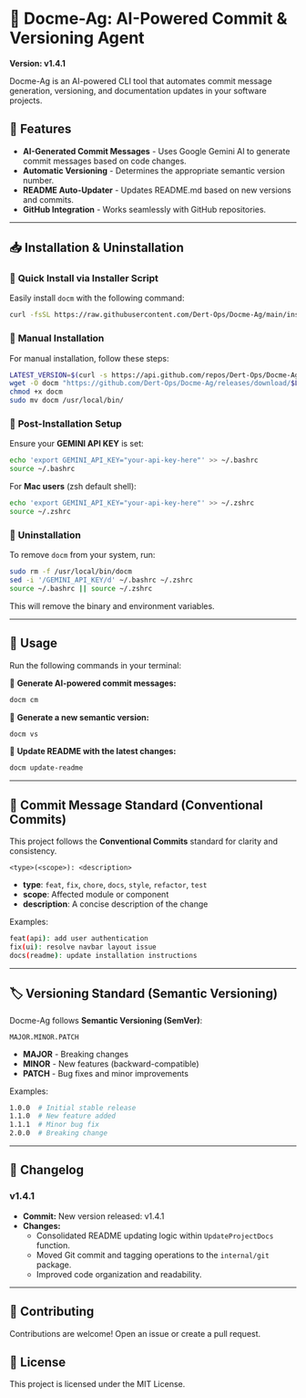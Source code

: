 # 🚀 Docme-Ag: AI-Powered Commit & Versioning Agent  

**Version: v1.4.1**

Docme-Ag is an AI-powered CLI tool that automates commit message generation, versioning, and documentation updates in your software projects.

## 🎯 Features
- **AI-Generated Commit Messages** - Uses Google Gemini AI to generate commit messages based on code changes.
- **Automatic Versioning** - Determines the appropriate semantic version number.
- **README Auto-Updater** - Updates README.md based on new versions and commits.
- **GitHub Integration** - Works seamlessly with GitHub repositories.

---

## 📥 Installation & Uninstallation

### 🔹 **Quick Install via Installer Script**  
Easily install `docm` with the following command:
```sh
curl -fsSL https://raw.githubusercontent.com/Dert-Ops/Docme-Ag/main/installer.sh | bash
```

### 🔹 **Manual Installation**  
For manual installation, follow these steps:
```sh
LATEST_VERSION=$(curl -s https://api.github.com/repos/Dert-Ops/Docme-Ag/releases/latest | grep '"tag_name":' | sed -E 's/.*"([^"]+)".*/\1/')
wget -O docm "https://github.com/Dert-Ops/Docme-Ag/releases/download/$LATEST_VERSION/docm-linux-amd64"
chmod +x docm
sudo mv docm /usr/local/bin/
```

### 🔹 **Post-Installation Setup**  
Ensure your **GEMINI API KEY** is set:
```sh
echo 'export GEMINI_API_KEY="your-api-key-here"' >> ~/.bashrc
source ~/.bashrc
```
For **Mac users** (zsh default shell):
```sh
echo 'export GEMINI_API_KEY="your-api-key-here"' >> ~/.zshrc
source ~/.zshrc
```

### 🔹 **Uninstallation**  
To remove `docm` from your system, run:
```sh
sudo rm -f /usr/local/bin/docm
sed -i '/GEMINI_API_KEY/d' ~/.bashrc ~/.zshrc
source ~/.bashrc || source ~/.zshrc
```
This will remove the binary and environment variables.

---

## 🚀 Usage  

Run the following commands in your terminal:  

🔹 **Generate AI-powered commit messages:**  
```sh
docm cm
```

🔹 **Generate a new semantic version:**  
```sh
docm vs
```

🔹 **Update README with the latest changes:**  
```sh
docm update-readme
```

---

## 📝 Commit Message Standard (Conventional Commits)  
This project follows the **Conventional Commits** standard for clarity and consistency.  

```
<type>(<scope>): <description>
```

- **type**: `feat`, `fix`, `chore`, `docs`, `style`, `refactor`, `test`
- **scope**: Affected module or component
- **description**: A concise description of the change

Examples:
```sh
feat(api): add user authentication
fix(ui): resolve navbar layout issue
docs(readme): update installation instructions
```

---

## 🏷️ Versioning Standard (Semantic Versioning)  
Docme-Ag follows **Semantic Versioning (SemVer)**:  
```
MAJOR.MINOR.PATCH
```
- **MAJOR** - Breaking changes  
- **MINOR** - New features (backward-compatible)  
- **PATCH** - Bug fixes and minor improvements  

Examples:
```sh
1.0.0  # Initial stable release
1.1.0  # New feature added
1.1.1  # Minor bug fix
2.0.0  # Breaking change
```

---


## 📑 Changelog

### v1.4.1

- **Commit:** New version released: v1.4.1
- **Changes:**
    - Consolidated README updating logic within `UpdateProjectDocs` function.
    - Moved Git commit and tagging operations to the `internal/git` package.
    - Improved code organization and readability.


---

## 🎯 Contributing  
Contributions are welcome! Open an issue or create a pull request.

## 📜 License  
This project is licensed under the MIT License.
